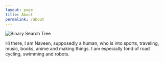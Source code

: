 ```yaml
---
layout: page
title: About
permalink: /about
---
```


![Binary Search Tree]({{site.github.url}}/assets/img/arctic-1.jpg)

Hi there, I am Naveen, supposedly a human, who is into sports, traveling, music, books, anime and making things. I am especially fond of road cycling, swimming and robots.
